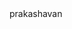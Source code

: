 <!DOCTYPE>
<HTML>
    <head>
        <title> city design</title>
    </head>
    <body>
        prakashavan
    </body>
</HTML>

